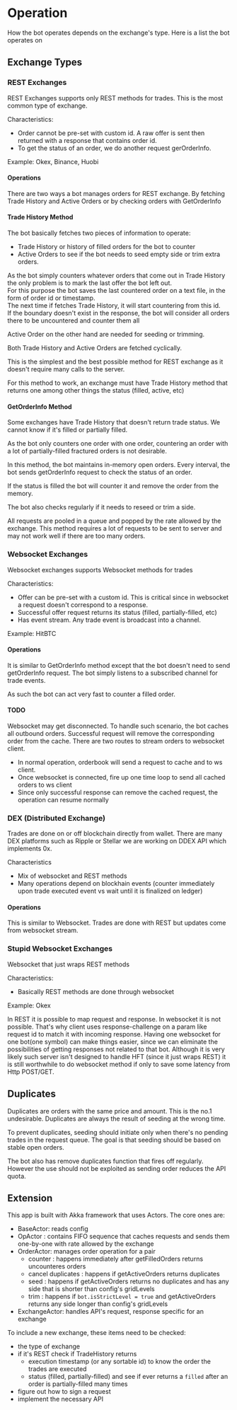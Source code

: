 # Operation

How the bot operates depends on the exchange's type. Here is a list the bot operates on

## Exchange Types

### REST Exchanges

REST Exchanges supports only REST methods for trades. This is the most common type of exchange.

Characteristics:

- Order cannot be pre-set with custom id. A raw offer is sent then returned with a response that contains order id.
- To get the status of an order, we do another request gerOrderInfo.

Example: Okex, Binance, Huobi

#### Operations

There are two ways a bot manages orders for REST exchange. By fetching Trade History and Active Orders or by checking orders with GetOrderInfo

#### Trade History Method

The bot basically fetches two pieces of information to operate:
- Trade History or history of filled orders for the bot to counter
- Active Orders to see if the bot needs to seed empty side or trim extra orders.

As the bot simply counters whatever orders that come out in Trade History the only problem is to mark the last offer the bot left out.<br>
For this purpose the bot saves the last countered order on a text file, in the form of order id or timestamp. <br>
The next time if fetches Trade History, it will start countering from this id. <br>
If the boundary doesn't exist in the response, the bot will consider all orders there to be uncountered and counter them all<br>

Active Order on the other hand are needed for seeding or trimming.

Both Trade History and Active Orders are fetched cyclically.

This is the simplest and the best possible method for REST exchange as it doesn't require many calls to the server.

For this method to work, an exchange must have Trade History method that returns one among other things the status (filled, active, etc)

#### GetOrderInfo Method

Some exchanges have Trade History that doesn't return trade status. We cannot know if it's filled or partially filled.

As the bot only counters one order with one order, countering an order with a lot of partially-filled fractured orders is not desirable.

In this method, the bot maintains in-memory open orders. Every interval, the bot sends getOrderInfo request to check the status of an order.

If the status is filled the bot will counter it and remove the order from the memory.

The bot also checks regularly if it needs to reseed or trim a side.

All requests are pooled in a queue and popped by the rate allowed by the exchange. This method requires a lot of requests to be sent to server and may not work well if there are too many orders.

### Websocket Exchanges

Websocket exchanges supports Websocket methods for trades

Characteristics:

- Offer can be pre-set with a custom id. This is critical since in websocket a request doesn't correspond to a response.
- Successful offer request returns its status (filled, partially-filled, etc)
- Has event stream. Any trade event is broadcast into a channel.

Example: HitBTC

#### Operations

It is similar to GetOrderInfo method except that the bot doesn't need to send getOrderInfo request. The bot simply listens to a subscribed channel for trade events.

As such the bot can act very fast to counter a filled order.


#### TODO
Websocket may get disconnected. To handle such scenario, the bot caches all outbound orders. Successful request will remove the corresponding order from the cache.
There are two routes to stream orders to websocket client.
- In normal operation, orderbook will send a request to cache and to ws client.
- Once websocket is connected, fire up one time loop to send all cached orders to ws client
- Since only successful response can remove the cached request,  the operation can resume normally

### DEX (Distributed Exchange)

Trades are done on or off blockchain directly from wallet. There are many DEX platforms such as Ripple or Stellar we are working on DDEX API which implements 0x.

Characteristics
- Mix of websocket and REST methods
- Many operations depend on blockhain events (counter immediately upon trade executed event vs wait until it is finalized on ledger)

#### Operations

This is similar to Websocket. Trades are done with REST but updates come from websocket stream.

### Stupid Websocket Exchanges

Websocket that just wraps REST methods

Characteristics:
- Basically REST methods are done through websocket

Example: Okex

In REST it is possible to map request and response. In websocket it is not possible.
That's why client uses response-challenge on a param like request id to match it with incoming response.
Having one websocket for one bot(one symbol) can make things easier, since we can eliminate the possibilities of getting responses not related to that bot.
Although it is very likely such server isn't designed to handle HFT (since it just wraps REST) it is still worthwhile to do websocket method if only to save some latency from Http POST/GET.

## Duplicates

Duplicates are orders with the same price and amount. This is the no.1 undesirable. Duplicates are always the result of seeding at the wrong time.

To prevent duplicates, seeding should initiate only when there's no pending trades in the request queue. The goal is that seeding should be based on stable open orders.

The bot also has remove duplicates function that fires off regularly. However the use should not be exploited as sending order reduces the API quota.

## Extension

This app is built with Akka framework that uses Actors. The core ones are:
- BaseActor: reads config
- OpActor : contains FIFO sequence that caches requests and sends them one-by-one with rate allowed by the exchange
- OrderActor: manages order operation for a pair
    - counter : happens immediately after getFilledOrders returns uncounteres orders
    - cancel duplicates : happens if getActiveOrders returns duplicates
    - seed : happens if getActiveOrders returns no duplicates and has any side that is shorter than config's gridLevels
    - trim : happens if `bot.isStrictLevel = true` and getActiveOrders returns any side longer than config's gridLevels
- ExchangeActor: handles API's request, response specific for an exchange

To include a new exchange, these items need to be checked:
- the type of exchange
- if it's REST check if TradeHistory returns
    - execution timestamp (or any sortable id) to know the order the trades are executed
    - status (filled, partially-filled) and see if ever returns a `filled` after an order is partially-filled many times
- figure out how to sign a request
- implement the necessary API



